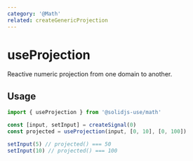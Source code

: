 ```yaml
---
category: '@Math'
related: createGenericProjection
---
```


# useProjection

Reactive numeric projection from one domain to another.

## Usage

```ts
import { useProjection } from '@solidjs-use/math'

const [input, setInput] = createSignal(0)
const projected = useProjection(input, [0, 10], [0, 100])

setInput(5) // projected() === 50
setInput(10) // projected() === 100
```
